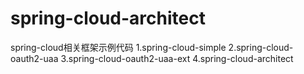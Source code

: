 ﻿# spring-cloud-architect
spring-cloud相关框架示例代码
1.spring-cloud-simple
2.spring-cloud-oauth2-uaa
3.spring-cloud-oauth2-uaa-ext
4.spring-cloud-architect
